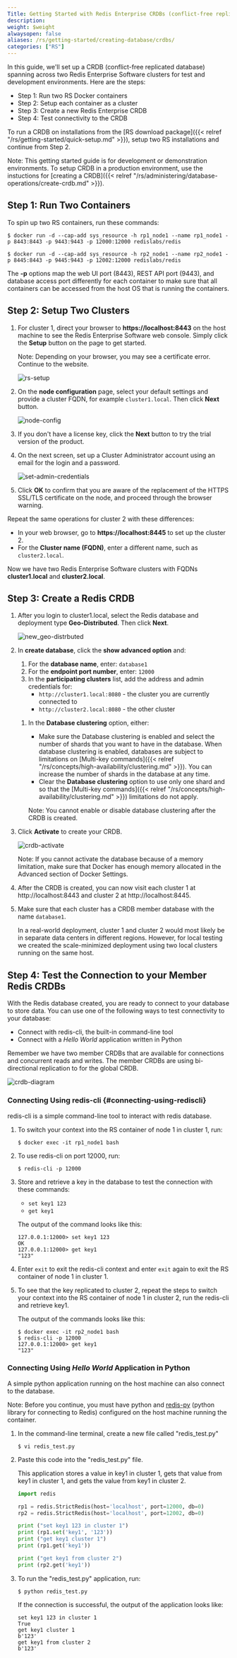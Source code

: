 ```yaml
---
Title: Getting Started with Redis Enterprise CRDBs (conflict-free replicated databases)
description: 
weight: $weight
alwaysopen: false
aliases: /rs/getting-started/creating-database/crdbs/
categories: ["RS"]
---
```

In this guide, we'll set up a CRDB (conflict-free
replicated database) spanning across two Redis Enterprise Software
clusters for test and development environments. Here are the steps:

- Step 1: Run two RS Docker containers
- Step 2: Setup each container as a cluster
- Step 3: Create a new Redis Enterprise CRDB
- Step 4: Test connectivity to the CRDB

To run a CRDB on installations from the [RS download package]({{< relref "/rs/getting-started/quick-setup.md" >}}), 
setup two RS installations and continue from Step 2.

Note: This getting started guide is for development or demonstration environments.
To setup CRDB in a production environment, use the instuctions for
[creating a CRDB]({{< relref "/rs/administering/database-operations/create-crdb.md" >}}).

## Step 1: Run Two Containers

To spin up two RS containers, run these commands:

```src
$ docker run -d --cap-add sys_resource -h rp1_node1 --name rp1_node1 -p 8443:8443 -p 9443:9443 -p 12000:12000 redislabs/redis
```

```src
$ docker run -d --cap-add sys_resource -h rp2_node1 --name rp2_node1 -p 8445:8443 -p 9445:9443 -p 12002:12000 redislabs/redis
```

The **-p** options map the web UI port (8443), REST API port (9443), and 
database access port differently for each container to make sure that all 
containers can be accessed from the host OS that is running the containers.

## Step 2: Setup Two Clusters

1. For cluster 1, direct your browser to **https://localhost:8443** on the
host machine to see the Redis Enterprise Software web console. Simply
click the **Setup** button on the page to get started.

    Note: Depending on your browser, you may see a certificate error. Continue to 
    the website.

    ![rs-setup](/images/rs/rs-setup.png)

1. On the **node configuration** page, select your default settings and
provide a cluster FQDN, for example `cluster1.local`. Then click
**Next** button.

    ![node-config](/images/rs/node-config.png)

1. If you don't have a license key, click the **Next** button to try the
trial version of the product.

1. On the next screen, set up a Cluster Administrator account using an
email for the login and a password.

    ![set-admin-credentials](/images/rs/set-admin-credentials.png)

1. Click **OK** to confirm that you are aware of the replacement of the HTTPS SSL/TLS 
    certificate on the node, and proceed through the browser warning.

Repeat the same operations for cluster 2 with these differences:

- In your web browser, go to **https://localhost:8445** to
    set up the cluster 2.
- For the **Cluster name (FQDN)**, enter a different name, such as `cluster2.local`.

Now we have two Redis Enterprise Software clusters with FQDNs
**cluster1.local** and **cluster2.local**.

## Step 3: Create a Redis CRDB

1. After you login to cluster1.local, select the Redis database and deployment type
**Geo-Distributed**. Then click **Next**.

    ![new_geo-distrbuted](/images/rs/new_geo-distrbuted.png?width=600&height=608)

1. In **create database**, click the **show advanced option** and:
    
    1. For the **database name**, enter: `database1`
    1. For the **endpoint port number**, enter: `12000`
    1. In the **participating clusters** list, add the address and admin credentials for:
        - `http://cluster1.local:8080` - the cluster you are currently connected to
        - `http://cluster2.local:8080` - the other cluster
    <!-- Also in create-crdb.md -->
    1. In the **Database clustering** option, either:

        - Make sure the Database clustering is enabled and select the number of shards 
        that you want to have in the database. When database clustering is enabled, 
        databases are subject to limitations on [Multi-key commands]({{< relref "/rs/concepts/high-availability/clustering.md" >}}). 
        You can increase the number of shards in the database at any time. 
        - Clear the **Database clustering** option to use only one shard and so 
        that the [Multi-key commands]({{< relref "/rs/concepts/high-availability/clustering.md" >}})
        limitations do not apply.
        
        Note: You cannot enable or disable database clustering after the CRDB is created.

1. Click **Activate** to create your CRDB.

    ![crdb-activate](/images/rs/crdb-activate.png)

    <!-- Also in getting-started-docker.md -->
    Note: If you cannot activate the database because of a memory limitation, 
    make sure that Docker has enough memory allocated in the Advanced section 
    of Docker Settings.

1. After the CRDB is created, you can now visit each cluster 1 at
http://localhost:8443 and cluster 2 at http://localhost:8445.

1. Make sure that each cluster has a CRDB member database with the name `database1`.

    In a real-world deployment, cluster 1 and cluster 2 would most likely be
    in separate data centers in different regions. However, for
    local testing we created the scale-minimized deployment using two
    local clusters running on the same host.

<!-- Also in getting-started-crdbs.md -->
## Step 4: Test the Connection to your Member Redis CRDBs

With the Redis database created, you are ready to connect to your
database to store data. You can use one of the following ways to test
connectivity to your database:

- Connect with redis-cli, the built-in command-line tool
- Connect with a _Hello World_ application written in Python

Remember we have two member CRDBs that are available for connections and
concurrent reads and writes. The member CRDBs are using bi-directional
replication to for the global CRDB.

![crdb-diagram](/images/rs/crdb-diagram.png)

### Connecting Using redis-cli {#connecting-using-rediscli}

redis-cli is a simple command-line tool to interact with redis database.

1. To switch your context into the RS container of node 1 in cluster 1, run:

    ```src
    $ docker exec -it rp1_node1 bash
    ```

1. To use redis-cli on port 12000, run:

    ```src
    $ redis-cli -p 12000
    ```

1.  Store and retrieve a key in the database to test the connection with these 
    commands:
    
    - `set key1 123`
    - `get key1`

    The output of the command looks like this:

    ```src
    127.0.0.1:12000> set key1 123
    OK
    127.0.0.1:12000> get key1
    "123"
    ```
1. Enter `exit` to exit the redis-cli context and enter `exit` again to exit the 
   RS container of node 1 in cluster 1.
1. To see that the key replicated to cluster 2, repeat the steps to switch your 
   context into the RS container of node 1 in cluster 2, run the redis-cli and 
   retrieve key1.

    The output of the commands looks like this:
    ```src
    $ docker exec -it rp2_node1 bash
    $ redis-cli -p 12000
    127.0.0.1:12000> get key1
    "123"
    ```

### Connecting Using _Hello World_ Application in Python

A simple python application running on the host machine can also connect
to the database.

Note: Before you continue, you must have python and 
[redis-py](https://github.com/andymccurdy/redis-py#installation)
(python library for connecting to Redis) configured on the host machine
running the container.

1. In the command-line terminal, create a new file called "redis_test.py"

    ```src
    $ vi redis_test.py
    ```

1. Paste this code into the "redis_test.py" file.

    This application stores a value in key1 in cluster 1, gets that value from 
    key1 in cluster 1, and gets the value from key1 in cluster 2.

    ```py
    import redis

    rp1 = redis.StrictRedis(host='localhost', port=12000, db=0)
    rp2 = redis.StrictRedis(host='localhost', port=12002, db=0)

    print ("set key1 123 in cluster 1")
    print (rp1.set('key1', '123'))
    print ("get key1 cluster 1")
    print (rp1.get('key1'))

    print ("get key1 from cluster 2")
    print (rp2.get('key1'))
    ```

1. To run the "redis_test.py" application, run:

    ```src
    $ python redis_test.py
    ```

    If the connection is successful, the output of the application looks like:

    ```src
    set key1 123 in cluster 1
    True
    get key1 cluster 1
    b'123'
    get key1 from cluster 2
    b'123'
    ```
